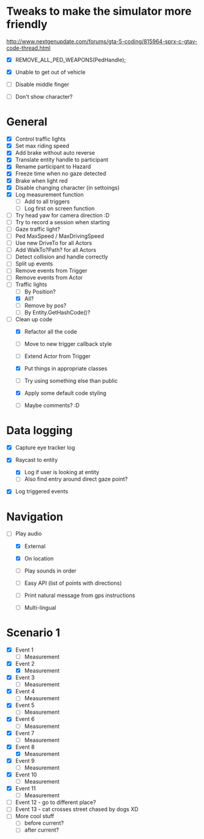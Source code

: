 # Tweaks to make the simulator more friendly

http://www.nextgenupdate.com/forums/gta-5-coding/815964-sprx-c-gtav-code-thread.html

- [x] REMOVE_ALL_PED_WEAPONS(PedHandle);
- [x] Unable to get out of vehicle
- [ ] Disable middle finger
- [ ] Don't show character?



# General

- [x] Control traffic lights
- [x] Set max riding speed
- [x] Add brake without auto reverse
- [x] Translate entity handle to participant
- [x] Rename participant to Hazard
- [x] Freeze time when no gaze detected
- [x] Brake when light red
- [x] Disable changing character (in settoings)
- [x] Log measurement function
  - [ ] Add to all triggers
  - [ ] Log first on screen function
- [ ] Try head yaw for camera direction :D
- [ ] Try to record a session when starting
- [ ] Gaze traffic light?
- [ ] Ped MaxSpeed / MaxDrivingSpeed
- [ ] Use new DriveTo for all Actors
- [ ] Add WalkTo?Path? for all Actors
- [ ] Detect collision and handle correctly
- [ ] Split up events
- [ ] Remove events from Trigger
- [ ] Remove events from Actor
- [ ] Traffic lights
  - [ ] By Position?
  - [x] All?
  - [ ] Remove by pos?
  - [ ] By Entity.GetHashCode()?
- [ ] Clean up code
  - [x] Refactor all the code
  - [ ] Move to new trigger callback style
  - [ ] Extend Actor from Trigger
  - [x] Put things in appropriate classes
  - [ ] Try using something else than public
  - [x] Apply some default code styling
  - [ ] Maybe comments? :D



# Data logging

- [x] Capture eye tracker log
- [x] Raycast to entity
  - [x] Log if user is looking at entity
  - [ ] Also find entry around direct gaze point?
- [x] Log triggered events



# Navigation

- [ ] Play audio
  - [x] External
  - [x] On location
  - [ ] Play sounds in order
  - [ ] Easy API (list of points with directions)
  - [ ] Print natural message from gps instructions
  - [ ] Multi-lingual



# Scenario 1

- [x] Event 1
  - [ ] Measurement
- [x] Event 2
  - [x] Measurement
- [x] Event 3
  - [ ] Measurement
- [x] Event 4
  - [ ] Measurement
- [x] Event 5
  - [ ] Measurement
- [x] Event 6
  - [ ] Measurement
- [x] Event 7
  - [ ] Measurement
- [x] Event 8
  - [x] Measurement
- [x] Event 9
  - [ ] Measurement
- [x] Event 10
  - [ ] Measurement
- [x] Event 11
  - [ ] Measurement
- [ ] Event 12 - go to different place?
- [ ] Event 13 - cat crosses street chased by dogs XD
- [ ] More cool stuff
  - [ ] before current?
  - [ ] after current?
